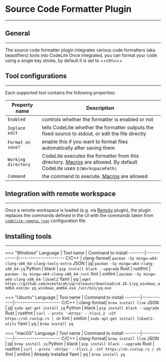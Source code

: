 # Source Code Formatter Plugin
---

## General
---

The source code formatter plugin integrates various code formatters (aka beautifiers) tools into CodeLite
Once integrated, you can format your code using a single key stroke, by default it is set to ++ctrl+i++

## Tool configurations
---

Each supported tool contains the following properties:

Property name | Description
--------------|------------
`Enabled` | controls whether the formatter is enabled or not
`Inplace edit` | tells CodeLite whether the formatter outputs the fixed source to stdout, or edit the file directly
`Format on save?` | enable this if you want to format files automatically after saving them
`Working directory` | CodeLite executes the formatter from this directory. [Macros][3] are allowed. By default CodeLite uses `$(WorkspacePath)`
`Command` | the command to execute. [Macros][3] are allowed

## Integration with remote workspace
---

Once a remote workspace is loaded (e.g. via [Remoty][1] plugin), the plugin replaces the commands defined in the UI
with the commands taken from [`codelite-remote.json`][2] configuration file.


## Installing tools
---

=== "Windows"
    Language | Tool name | Command to install
    --------|-------------|-----------------------
    C/C++ | clang-format| `pacman -Sy mingw-w64-clang-x86_64-clang-tools-extra`
    JSON | jq| `pacman -Sy mingw-w64-clang-x86_64-jq`
    Python | black | `pip install black --upgrade`
    Rust | rustfmt | `pacman -Sy mingw-w64-clang-x86_64-rust`
    Xml | xmllint | `pacman -Sy mingw-w64-clang-x86_64-libxml2`
    Yaml | yq | `wget https://github.com/mikefarah/yq/releases/download/v4.28.1/yq_windows_amd64.exe|mv yq_windows_amd64.exe /usr/bin/yq.exe`

=== "Ubuntu"
    Language | Tool name | Command to install
    --------|-------------|-----------------------
    C/C++ | clang-format| `brew install llvm`
    JSON | jq| `sudo apt-get install jq`
    Python | black | `pip install black --upgrade`
    Rust | rustfmt | `curl --proto '=https' --tlsv1.2 -sSf https://sh.rustup.rs | sh`
    Xml | xmllint | `sudo apt-get install libxml2-utils`
    Yaml | yq | `brew install yq`

=== "macOS"
    Language | Tool name | Command to install
    --------|-------------|-----------------------
    C/C++ | clang-format| `brew install llvm`
    JSON | jq| `brew install jq`
    Python | black | `pip install black --upgrade`
    Rust | rustfmt | `curl --proto '=https' --tlsv1.2 -sSf https://sh.rustup.rs | sh`
    Xml | xmllint | Already installed
    Yaml | yq | `brew install yq`

 [1]: /plugins/remoty
 [2]: /plugins/remoty/#remote-configuration-codelite-remotejson
 [3]: /settings/macros

